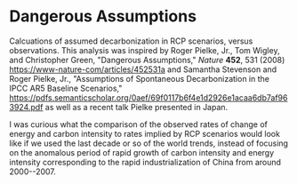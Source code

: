 # Dangerous Assumptions

Calcuations of assumed decarbonization in RCP scenarios, versus observations.
This analysis was inspired by Roger Pielke, Jr., Tom Wigley, and Christopher
Green, "Dangerous Assumptions," _Nature_ **452**, 531 (2008) 
<https://www-nature-com/articles/452531a> 
and 
Samantha Stevenson and Roger Pielke, Jr., "Assumptions of Spontaneous 
Decarbonization in the IPCC AR5 Baseline Scenarios," 
<https://pdfs.semanticscholar.org/0aef/69f0117b6f4e1d2926e1acaa6db7af963924.pdf>
as well as a recent talk Pielke presented in Japan.

I was curious what the comparison of the observed rates of change of energy and 
carbon intensity to rates implied by RCP scenarios would look like if we used
the last decade or so of the world trends, instead of focusing on the anomalous
period of rapid growth of carbon intensity and energy intensity corresponding to
the rapid industrialization of China from around 2000--2007.
